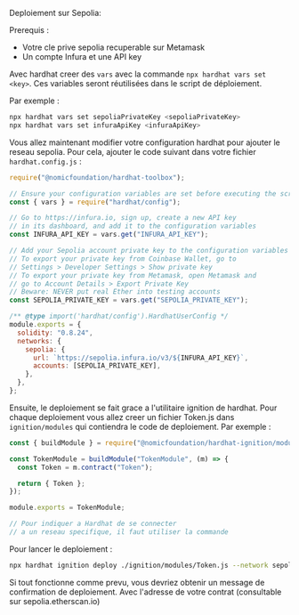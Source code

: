Deploiement sur Sepolia:

Prerequis :

- Votre cle prive sepolia recuperable sur Metamask
- Un compte Infura et une API key

Avec hardhat creer des `vars` avec la commande `npx hardhat vars set <key>`. Ces variables seront réutilisées dans le script de déploiement.

Par exemple :

```bash
npx hardhat vars set sepoliaPrivateKey <sepoliaPrivateKey>
npx hardhat vars set infuraApiKey <infuraApiKey>
```

Vous allez maintenant modifier votre configuration hardhat pour ajouter le reseau sepolia. Pour cela, ajouter le code suivant dans votre fichier `hardhat.config.js` :

```javascript
require("@nomicfoundation/hardhat-toolbox");

// Ensure your configuration variables are set before executing the script
const { vars } = require("hardhat/config");

// Go to https://infura.io, sign up, create a new API key
// in its dashboard, and add it to the configuration variables
const INFURA_API_KEY = vars.get("INFURA_API_KEY");

// Add your Sepolia account private key to the configuration variables
// To export your private key from Coinbase Wallet, go to
// Settings > Developer Settings > Show private key
// To export your private key from Metamask, open Metamask and
// go to Account Details > Export Private Key
// Beware: NEVER put real Ether into testing accounts
const SEPOLIA_PRIVATE_KEY = vars.get("SEPOLIA_PRIVATE_KEY");

/** @type import('hardhat/config').HardhatUserConfig */
module.exports = {
  solidity: "0.8.24",
  networks: {
    sepolia: {
      url: `https://sepolia.infura.io/v3/${INFURA_API_KEY}`,
      accounts: [SEPOLIA_PRIVATE_KEY],
    },
  },
};
```

Ensuite, le deploiement se fait grace a l'utilitaire ignition de hardhat. Pour chaque deploiement vous allez creer un fichier Token.js dans `ignition/modules` qui contiendra le code de deploiement. Par exemple :

```javascript
const { buildModule } = require("@nomicfoundation/hardhat-ignition/modules");

const TokenModule = buildModule("TokenModule", (m) => {
  const Token = m.contract("Token");

  return { Token };
});

module.exports = TokenModule;

// Pour indiquer a Hardhat de se connecter
// a un reseau specifique, il faut utiliser la commande
```

Pour lancer le deploiement :

```bash
npx hardhat ignition deploy ./ignition/modules/Token.js --network sepolia
```

Si tout fonctionne comme prevu, vous devriez obtenir un message de confirmation de deploiement.
Avec l'adresse de votre contrat (consultable sur sepolia.etherscan.io)
